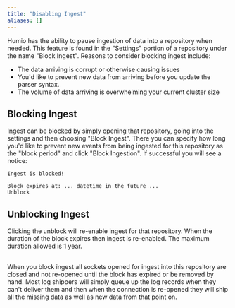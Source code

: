 ```yaml
---
title: "Disabling Ingest"
aliases: []
---
```


Humio has the ability to pause ingestion of data into a repository when needed.
This feature is found in the "Settings" portion of a repository under the name
"Block Ingest".  Reasons to consider blocking ingest include:
 * The data arriving is corrupt or otherwise causing issues
 * You'd like to prevent new data from arriving before you update the parser syntax.
 * The volume of data arriving is overwhelming your current cluster size

## Blocking Ingest

Ingest can be blocked by simply opening that repository, going into the settings
and then choosing "Block Ingest".  There you can specify how long you'd like to
prevent new events from being ingested for this repository as the "block period"
and click "Block Ingestion".  If successful you will see a notice:

```
Ingest is blocked!

Block expires at: ... datetime in the future ...
Unblock
```

## Unblocking Ingest

Clicking the unblock will re-enable ingest for that repository.  When the duration
of the block expires then ingest is re-enabled.  The maximum duration allowed is 1
year.

##

When you block ingest all sockets opened for ingest into this repository are
closed and not re-opened until the block has expired or be removed by hand.
Most log shippers will simply queue up the log records when they can't deliver
them and then when the connection is re-opened they will ship all the missing
data as well as new data from that point on.